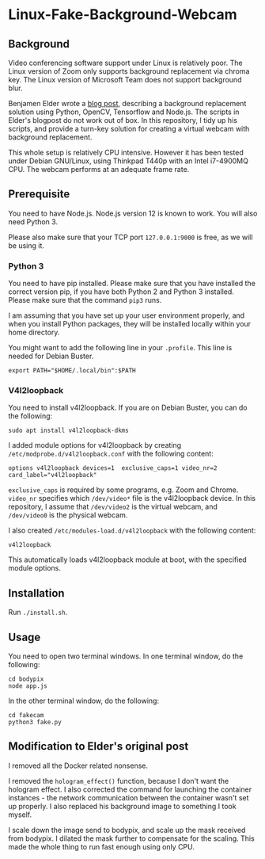 # Linux-Fake-Background-Webcam

## Background
Video conferencing software support under Linux is relatively poor. The Linux
version of Zoom only supports background replacement via chroma key. The Linux
version of Microsoft Team does not support background blur.

Benjamen Elder wrote a
[blog post](https://elder.dev/posts/open-source-virtual-background/), describing
a background replacement solution using Python, OpenCV, Tensorflow and Node.js.
The scripts in Elder's blogpost do not work out of box. In this repository, I
tidy up his scripts, and provide a turn-key solution for creating a virtual
webcam with background replacement.

This whole setup is relatively CPU intensive. However it has been tested under
Debian GNU/Linux, using Thinkpad T440p with an Intel i7-4900MQ CPU. The webcam
performs at an adequate frame rate.

## Prerequisite
You need to have Node.js. Node.js version 12 is known to work. You will also
need Python 3.

Please also make sure that your TCP port ``127.0.0.1:9000`` is free, as we will
be using it.

### Python 3
You need to have pip installed. Please make sure that you have installed the
correct version pip, if you have both Python 2 and Python 3 installed. Please
make sure that the command ``pip3`` runs.

I am assuming that you have set up your user environment properly, and when you
install Python packages, they will be installed locally within your home
directory.

You might want to add the following line in your ``.profile``. This line is
needed for Debian Buster.

    export PATH="$HOME/.local/bin":$PATH

### V4l2loopback
You need to install v4l2loopback. If you are on Debian Buster, you can do the
following:
    
    sudo apt install v4l2loopback-dkms

I added module options for v4l2loopback by creating
``/etc/modprobe.d/v4l2loopback.conf`` with the following content:

    options v4l2loopback devices=1  exclusive_caps=1 video_nr=2 card_label="v4l2loopback"
    
``exclusive_caps`` is required by some programs, e.g. Zoom and Chrome.
``video_nr`` specifies which ``/dev/video*`` file is the v4l2loopback device.
In this repository, I assume that ``/dev/video2`` is the virtual webcam, and
``/dev/video0`` is the physical webcam.

I also created ``/etc/modules-load.d/v4l2loopback`` with the following content:
    
    v4l2loopback
    
This automatically loads v4l2loopback module at boot, with the specified module
options.

## Installation
Run ``./install.sh``.

## Usage
You need to open two terminal windows. In one terminal window, do the following:

    cd bodypix
    node app.js

In the other terminal window, do the following:

    cd fakecam
    python3 fake.py


## Modification to Elder's original post
I removed all the Docker related nonsense.

I removed the ``hologram_effect()`` function, because I don't want the hologram
effect. I also corrected the command for launching the container instances - the
network communication between the container wasn't set up properly. I also
replaced his background image to something I took myself.

I scale down the image send to bodypix, and scale up the mask received from
bodypix. I dilated the mask further to compensate for the scaling. This made the
whole thing to run fast enough using only CPU.
